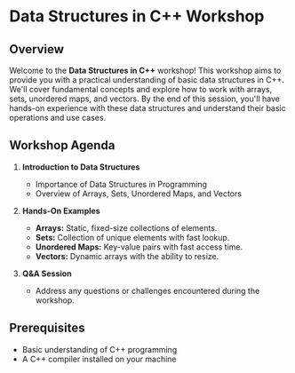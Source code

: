 # Data Structures in C++ Workshop

## Overview

Welcome to the **Data Structures in C++** workshop! This workshop aims to provide you with a practical understanding of basic data structures in C++. We'll cover fundamental concepts and explore how to work with arrays, sets, unordered maps, and vectors. By the end of this session, you'll have hands-on experience with these data structures and understand their basic operations and use cases.

## Workshop Agenda

1. **Introduction to Data Structures**
   - Importance of Data Structures in Programming
   - Overview of Arrays, Sets, Unordered Maps, and Vectors

2. **Hands-On Examples**
   - **Arrays:** Static, fixed-size collections of elements.
   - **Sets:** Collection of unique elements with fast lookup.
   - **Unordered Maps:** Key-value pairs with fast access time.
   - **Vectors:** Dynamic arrays with the ability to resize.

3. **Q&A Session**
   - Address any questions or challenges encountered during the workshop.

## Prerequisites

- Basic understanding of C++ programming
- A C++ compiler installed on your machine

